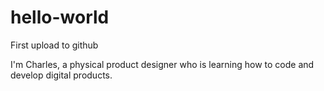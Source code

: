 # hello-world
First upload to github

I'm Charles, a physical product designer who is learning how to code and develop digital products.
